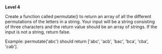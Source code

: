 **Level 4** <br>

Create a function called permutate() to return an array of all the different permutations of the letters in a string. Your input will be a string consisting of three characters and the return value should be an array of strings. If the input is not a string, return false.

Example: permutate('abc') should return ['abc', 'acb', 'bac', 'bca', 'cba', 'cab'].